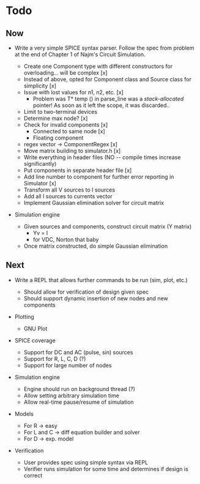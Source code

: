 # Todo

## Now

* Write a very simple SPICE syntax parser. Follow the spec from problem at the end of Chapter 1 of Najm's Circuit Simulation.
    * Create one Component type with different constructors for overloading... will be complex [x]
    * Instead of above, opted for Component class and Source class for simplicity [x]
    * Issue with lost values for n1, n2, etc. [x]
        - Problem was T* temp () in parse_line was a *stack-allocated* pointer! As soon as it left the scope, it was discarded..
    * Limit to two-terminal devices
    * Determine max node? [x]
    * Check for invalid components [x]
        * Connected to same node [x]
        * Floating component
    * regex vector -> ComponentRegex [x]
    * Move matrix building to simulator.h [x]
    * Write everything in header files (NO -- compile times increase significantly)
    * Put components in separate header file [x]
    * Add line number to component for further error reporting in Simulator [x]
    * Transform all V sources to I sources
    * Add all I sources to currents vector
    * Implement Gaussian elimination solver for circuit matrix

* Simulation engine
    * Given sources and components, construct circuit matrix (Y matrix)
        - Yv = I
        - for VDC, Norton that baby
    * Once matrix constructed, do simple Gaussian elimination


## Next

* Write a REPL that allows further commands to be run (sim, plot, etc.)
    * Should allow for verification of design given spec
    * Should support dynamic insertion of new nodes and new components

* Plotting
    * GNU Plot

* SPICE coverage
    * Support for DC and AC (pulse, sin) sources
    * Support for R, L, C, D (?)
    * Support for large number of nodes

* Simulation engine
    * Engine should run on background thread (?)
    * Allow setting arbitrary simulation time
    * Allow real-time pause/resume of simulation

* Models
    * For R -> easy
    * For L and C -> diff equation builder and solver
    * For D -> exp. model

* Verification
    * User provides spec using simple syntax via REPL
    * Verifier runs simulation for some time and determines if design is correct
